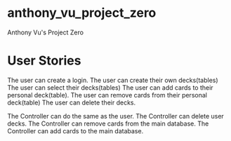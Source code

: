 # anthony_vu_project_zero
Anthony Vu's Project Zero

# User Stories
The user can create a login.
The user can create their own decks(tables)
The user can select their decks(tables)
The user can add cards to their personal deck(table).
The user can remove cards from their personal deck(table)
The user can delete their decks.

The Controller can do the same as the user.
The Controller can delete user decks.
The Controller can remove cards from the main database.
The Controller can add cards to the main database.

